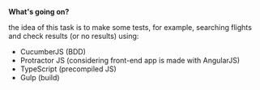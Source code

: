 **What's going on?**

the idea of this task is to make some tests, for example, searching flights and check results (or no results) using:

- CucumberJS (BDD)
- Protractor JS (considering front-end app is made with AngularJS)
- TypeScript (precompiled JS)
- Gulp (build)
